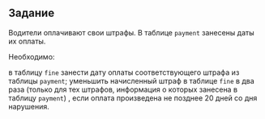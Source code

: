 ## Задание

Водители оплачивают свои штрафы. В таблице `payment` занесены даты их оплаты.

Необходимо:

в таблицу `fine` занести дату оплаты соответствующего штрафа из таблицы `payment`; 
уменьшить начисленный штраф в таблице `fine` в два раза  (только для тех штрафов, информация о которых занесена в таблицу `payment`) , если оплата произведена не позднее 20 дней со дня нарушения.